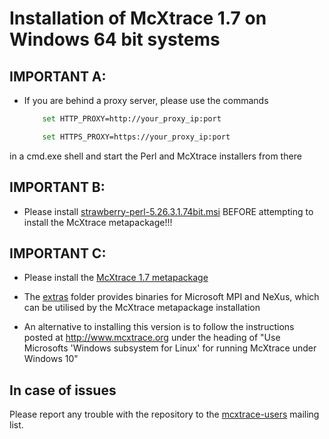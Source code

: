 # Installation of McXtrace 1.7 on Windows 64 bit systems


## IMPORTANT A:
* If you are behind a proxy server, please use the commands
	```bash
		set HTTP_PROXY=http://your_proxy_ip:port
	```
	```bash
		set HTTPS_PROXY=https://your_proxy_ip:port
	```
in a cmd.exe shell and start the Perl and McXtrace installers from there
	
##  IMPORTANT B:
* Please install [strawberry-perl-5.26.3.1.74bit.msi](http://download.mcxtrace.org/current/windows/strawberry-perl-5.26.3.1.74bit.msi)
BEFORE  attempting to install the McXtrace metapackage!!!

## IMPORTANT C:
* Please install the [McXtrace 1.7 metapackage](http://download.mcxtrace.org/current/windows/McXtrace-Metapackage-1.7-win64.exe)

* The [extras](http://download.mcxtrace.org/current/windows/extras)
  folder provides binaries for Microsoft MPI and NeXus, which can be utilised by the McXtrace metapackage installation

* An alternative to installing this version is to follow the instructions
posted at http://www.mcxtrace.org under the heading of
"Use Microsofts 'Windows subsystem for Linux' for running McXtrace 
under Windows 10"

## In case of issues
Please report any trouble with the repository to the [mcxtrace-users](mailto:mcxtrace-users@mcxtrace.org) mailing list.

